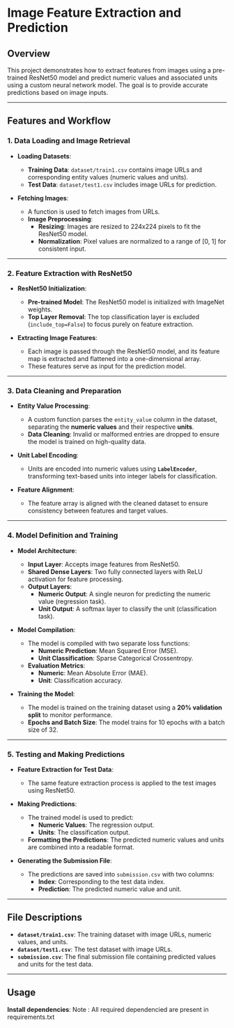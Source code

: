 # **Image Feature Extraction and Prediction**

## **Overview**


This project demonstrates how to extract features from images using a pre-trained ResNet50 model and predict numeric values and associated units using a custom neural network model. The goal is to provide accurate predictions based on image inputs.

---

## **Features and Workflow**

### **1. Data Loading and Image Retrieval**

- **Loading Datasets**:
  - **Training Data**: `dataset/train1.csv` contains image URLs and corresponding entity values (numeric values and units).
  - **Test Data**: `dataset/test1.csv` includes image URLs for prediction.

- **Fetching Images**:
  - A function is used to fetch images from URLs.
  - **Image Preprocessing**:
    - **Resizing**: Images are resized to 224x224 pixels to fit the ResNet50 model.
    - **Normalization**: Pixel values are normalized to a range of [0, 1] for consistent input.

---

### **2. Feature Extraction with ResNet50**

- **ResNet50 Initialization**:
  - **Pre-trained Model**: The ResNet50 model is initialized with ImageNet weights.
  - **Top Layer Removal**: The top classification layer is excluded (`include_top=False`) to focus purely on feature extraction.

- **Extracting Image Features**:
  - Each image is passed through the ResNet50 model, and its feature map is extracted and flattened into a one-dimensional array.
  - These features serve as input for the prediction model.

---

### **3. Data Cleaning and Preparation**

- **Entity Value Processing**:
  - A custom function parses the `entity_value` column in the dataset, separating the **numeric values** and their respective **units**.
  - **Data Cleaning**: Invalid or malformed entries are dropped to ensure the model is trained on high-quality data.

- **Unit Label Encoding**:
  - Units are encoded into numeric values using **`LabelEncoder`**, transforming text-based units into integer labels for classification.

- **Feature Alignment**:
  - The feature array is aligned with the cleaned dataset to ensure consistency between features and target values.

---

### **4. Model Definition and Training**

- **Model Architecture**:
  - **Input Layer**: Accepts image features from ResNet50.
  - **Shared Dense Layers**: Two fully connected layers with ReLU activation for feature processing.
  - **Output Layers**:
    - **Numeric Output**: A single neuron for predicting the numeric value (regression task).
    - **Unit Output**: A softmax layer to classify the unit (classification task).

- **Model Compilation**:
  - The model is compiled with two separate loss functions:
    - **Numeric Prediction**: Mean Squared Error (MSE).
    - **Unit Classification**: Sparse Categorical Crossentropy.
  - **Evaluation Metrics**:
    - **Numeric**: Mean Absolute Error (MAE).
    - **Unit**: Classification accuracy.

- **Training the Model**:
  - The model is trained on the training dataset using a **20% validation split** to monitor performance.
  - **Epochs and Batch Size**: The model trains for 10 epochs with a batch size of 32.

---

### **5. Testing and Making Predictions**

- **Feature Extraction for Test Data**:
  - The same feature extraction process is applied to the test images using ResNet50.
  
- **Making Predictions**:
  - The trained model is used to predict:
    - **Numeric Values**: The regression output.
    - **Units**: The classification output.
  - **Formatting the Predictions**: The predicted numeric values and units are combined into a readable format.

- **Generating the Submission File**:
  - The predictions are saved into `submission.csv` with two columns:
    - **Index**: Corresponding to the test data index.
    - **Prediction**: The predicted numeric value and unit.

---

## **File Descriptions**

- **`dataset/train1.csv`**: The training dataset with image URLs, numeric values, and units.
- **`dataset/test1.csv`**: The test dataset with image URLs.
- **`submission.csv`**: The final submission file containing predicted values and units for the test data.

---

## **Usage**

 **Install dependencies**:
  Note : All required dependencied are present in requirements.txt